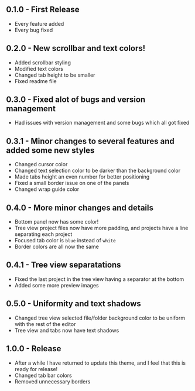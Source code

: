 ## 0.1.0 - First Release
* Every feature added
* Every bug fixed

## 0.2.0 - New scrollbar and text colors!
* Added scrollbar styling
* Modified text colors
* Changed tab height to be smaller
* Fixed readme file

## 0.3.0 - Fixed alot of bugs and version management
* Had issues with version management and some bugs which all got fixed

## 0.3.1 - Minor changes to several features and added some new styles
* Changed cursor color
* Changed text selection color to be darker than the background color
* Made tabs height an even number for better positioning
* Fixed a small border issue on one of the panels
* Changed wrap guide color

## 0.4.0 - More minor changes and details
* Bottom panel now has some color!
* Tree view project files now have more padding, and projects have a line separating each project
* Focused tab color is `blue` instead of `white`
* Border colors are all now the same

## 0.4.1 - Tree view separatations
* Fixed the last project in the tree view having a separator at the bottom
* Added some more preview images

## 0.5.0 - Uniformity and text shadows
* Changed tree view selected file/folder background color to be uniform with the rest of the editor
* Tree view and tabs now have text shadows

## 1.0.0 - Release
* After a while I have returned to update this theme, and I feel that this is ready for release!
* Changed tab bar colors
* Removed unnecessary borders 
